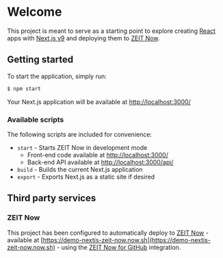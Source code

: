 # Welcome

This project is meant to serve as a starting point to explore creating [React](https://reactjs.org) apps with [Next.js v9](https://nextjs.org/docs/getting-started) and deploying them to [ZEIT Now](https://zeit.co/).

## Getting started

To start the application, simply run:

```sh
$ npm start
```

Your Next.js application will be available at [http://localhost:3000/](http://localhost:3000/)

### Available scripts

The following scripts are included for convenience:

+ `start` - Starts ZEIT Now in development mode
  + Front-end code available at [http://localhost:3000/](http://localhost:3000/)
  + Back-end API available at [http://localhost:3000/api/](http://localhost:3000/api/)
+ `build` - Builds the current Next.js application
+ `export` - Exports Next.js as a static site if desired

## Third party services

### ZEIT Now

This project has been configured to automatically deploy to [ZEIT Now](https://zeit.co/) - available at [https://demo-nextjs-zeit-now.now.sh](https://demo-nextjs-zeit-now.now.sh) - using the [ZEIT Now for GitHub](https://zeit.co/github) integration.
